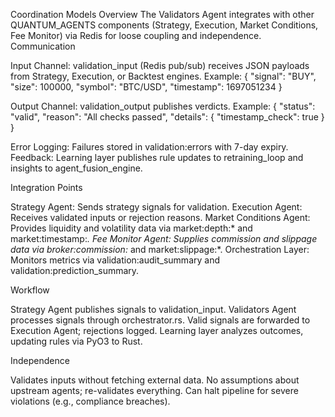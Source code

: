 Coordination Models
Overview
The Validators Agent integrates with other QUANTUM_AGENTS components (Strategy, Execution, Market Conditions, Fee Monitor) via Redis for loose coupling and independence.
Communication

Input Channel: validation_input (Redis pub/sub) receives JSON payloads from Strategy, Execution, or Backtest engines.
Example: { "signal": "BUY", "size": 100000, "symbol": "BTC/USD", "timestamp": 1697051234 }


Output Channel: validation_output publishes verdicts.
Example: { "status": "valid", "reason": "All checks passed", "details": { "timestamp_check": true } }


Error Logging: Failures stored in validation:errors with 7-day expiry.
Feedback: Learning layer publishes rule updates to retraining_loop and insights to agent_fusion_engine.

Integration Points

Strategy Agent: Sends strategy signals for validation.
Execution Agent: Receives validated inputs or rejection reasons.
Market Conditions Agent: Provides liquidity and volatility data via market:depth:* and market:timestamp:*.
Fee Monitor Agent: Supplies commission and slippage data via broker:commission:* and market:slippage:*.
Orchestration Layer: Monitors metrics via validation:audit_summary and validation:prediction_summary.

Workflow

Strategy Agent publishes signals to validation_input.
Validators Agent processes signals through orchestrator.rs.
Valid signals are forwarded to Execution Agent; rejections logged.
Learning layer analyzes outcomes, updating rules via PyO3 to Rust.

Independence

Validates inputs without fetching external data.
No assumptions about upstream agents; re-validates everything.
Can halt pipeline for severe violations (e.g., compliance breaches).
